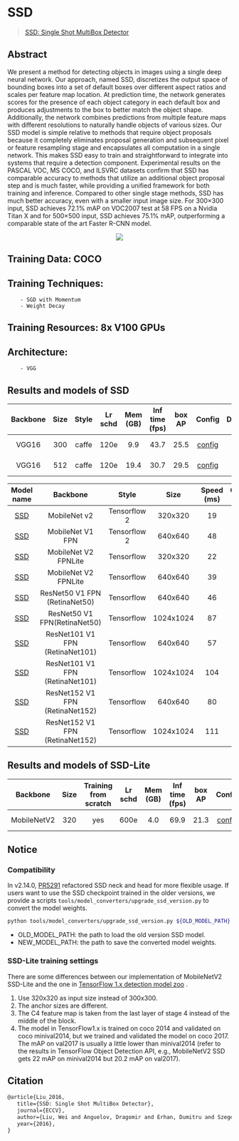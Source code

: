 # SSD

> [SSD: Single Shot MultiBox Detector](https://arxiv.org/abs/1512.02325)

<!-- [ALGORITHM] -->

## Abstract

We present a method for detecting objects in images using a single deep neural network. Our approach, named SSD, discretizes the output space of bounding boxes into a set of default boxes over different aspect ratios and scales per feature map location. At prediction time, the network generates scores for the presence of each object category in each default box and produces adjustments to the box to better match the object shape. Additionally, the network combines predictions from multiple feature maps with different resolutions to naturally handle objects of various sizes. Our SSD model is simple relative to methods that require object proposals because it completely eliminates proposal generation and subsequent pixel or feature resampling stage and encapsulates all computation in a single network. This makes SSD easy to train and straightforward to integrate into systems that require a detection component. Experimental results on the PASCAL VOC, MS COCO, and ILSVRC datasets confirm that SSD has comparable accuracy to methods that utilize an additional object proposal step and is much faster, while providing a unified framework for both training and inference. Compared to other single stage methods, SSD has much better accuracy, even with a smaller input image size. For 300×300 input, SSD achieves 72.1% mAP on VOC2007 test at 58 FPS on a Nvidia Titan X and for 500×500 input, SSD achieves 75.1% mAP, outperforming a comparable state of the art Faster R-CNN model.

<div align=center>
<img src="https://user-images.githubusercontent.com/40661020/143998553-4e12f681-6025-46b4-8410-9e2e1e53a8ec.png"/>
</div>


## Training Data: COCO

## Training Techniques:
        - SGD with Momentum
        - Weight Decay

## Training Resources: 8x V100 GPUs
      
## Architecture:
        - VGG

## Results and models of SSD

| Backbone | Size | Style | Lr schd | Mem (GB) | Inf time (fps) | box AP |           Config           |                                                                                                             Download                                                                                                             |
| :------: | :--: | :---: | :-----: | :------: | :------------: | :----: | :------------------------: | :------------------------------------------------------------------------------------------------------------------------------------------------------------------------------------------------------------------------------: |
|  VGG16   | 300  | caffe |  120e   |   9.9    |      43.7      |  25.5  | [config](./ssd300_coco.py) | [model](https://download.openmmlab.com/mmdetection/v2.0/ssd/ssd300_coco/ssd300_coco_20210803_015428-d231a06e.pth) \| [log](https://download.openmmlab.com/mmdetection/v2.0/ssd/ssd300_coco/ssd300_coco_20210803_015428.log.json) |
|  VGG16   | 512  | caffe |  120e   |   19.4   |      30.7      |  29.5  | [config](./ssd512_coco.py) | [model](https://download.openmmlab.com/mmdetection/v2.0/ssd/ssd512_coco/ssd512_coco_20210803_022849-0a47a1ca.pth) \| [log](https://download.openmmlab.com/mmdetection/v2.0/ssd/ssd512_coco/ssd512_coco_20210803_022849.log.json) |


| Model name     | Backbone      | Style      | Size        | Speed (ms) | COCO mAP | Outputs | Training Resources |
|:---------------:|:--------------------:|:--------------------:|:--------------------------------------------:|:------------------------------------------------------------------------: | :--------: | :----------: | :--------------------: |
[SSD](http://download.tensorflow.org/models/object_detection/tf2/20200711/ssd_mobilenet_v2_320x320_coco17_tpu-8.tar.gz)   |  MobileNet v2| Tensorflow 2 |320x320                            |19         | 20.2           | Boxes | TPU-8 |
[SSD](http://download.tensorflow.org/models/object_detection/tf2/20200711/ssd_mobilenet_v1_fpn_640x640_coco17_tpu-8.tar.gz)|MobileNet V1 FPN | Tensorflow 2 |640x640        | 48        | 29.1           | Boxes | TPU-8|
[SSD](http://download.tensorflow.org/models/object_detection/tf2/20200711/ssd_mobilenet_v2_fpnlite_320x320_coco17_tpu-8.tar.gz)| MobileNet V2 FPNLite | Tensorflow|320x320  | 22         | 22.2           | Boxes |
[SSD](http://download.tensorflow.org/models/object_detection/tf2/20200711/ssd_mobilenet_v2_fpnlite_640x640_coco17_tpu-8.tar.gz) |MobileNet V2 FPNLite | Tensorflow|640x640   | 39         | 28.2           | Boxes |
[SSD](http://download.tensorflow.org/models/object_detection/tf2/20200711/ssd_resnet50_v1_fpn_640x640_coco17_tpu-8.tar.gz) | ResNet50 V1 FPN (RetinaNet50) | Tensorflow|640x640 | 46         | 34.3           | Boxes | 
[SSD](http://download.tensorflow.org/models/object_detection/tf2/20200711/ssd_resnet50_v1_fpn_1024x1024_coco17_tpu-8.tar.gz)| ResNet50 V1 FPN(RetinaNet50) | Tensorflow |1024x1024                       | 87         | 38.3           | Boxes |
[SSD](http://download.tensorflow.org/models/object_detection/tf2/20200711/ssd_resnet101_v1_fpn_640x640_coco17_tpu-8.tar.gz)| ResNet101 V1 FPN (RetinaNet101)| Tensorflow |640x640        | 57         | 35.6           | Boxes
[SSD](http://download.tensorflow.org/models/object_detection/tf2/20200711/ssd_resnet101_v1_fpn_1024x1024_coco17_tpu-8.tar.gz) | ResNet101 V1 FPN (RetinaNet101)|Tensorflow  |1024x1024             | 104        | 39.5           | Boxes |
[SSD](http://download.tensorflow.org/models/object_detection/tf2/20200711/ssd_resnet152_v1_fpn_640x640_coco17_tpu-8.tar.gz)| ResNet152 V1 FPN (RetinaNet152) | Tensorflow |640x640                         | 80         | 35.4           | Boxes |
[SSD](http://download.tensorflow.org/models/object_detection/tf2/20200711/ssd_resnet152_v1_fpn_1024x1024_coco17_tpu-8.tar.gz)  | ResNet152 V1 FPN (RetinaNet152) |Tensorflow|1024x1024| 111        | 39.6           | Boxes |

## Results and models of SSD-Lite

|  Backbone   | Size | Training from scratch | Lr schd | Mem (GB) | Inf time (fps) | box AP |                           Config                           |                                                                                                                                                                 Download                                                                                                                                                                 |
| :---------: | :--: | :-------------------: | :-----: | :------: | :------------: | :----: | :--------------------------------------------------------: | :--------------------------------------------------------------------------------------------------------------------------------------------------------------------------------------------------------------------------------------------------------------------------------------------------------------------------------------: |
| MobileNetV2 | 320  |          yes          |  600e   |   4.0    |      69.9      |  21.3  | [config](./ssdlite_mobilenetv2-scratch_8xb24-600e_coco.py) | [model](https://download.openmmlab.com/mmdetection/v2.0/ssd/ssdlite_mobilenetv2_scratch_600e_coco/ssdlite_mobilenetv2_scratch_600e_coco_20210629_110627-974d9307.pth) \| [log](https://download.openmmlab.com/mmdetection/v2.0/ssd/ssdlite_mobilenetv2_scratch_600e_coco/ssdlite_mobilenetv2_scratch_600e_coco_20210629_110627.log.json) |

## Notice

### Compatibility

In v2.14.0, [PR5291](https://github.com/open-mmlab/mmdetection/pull/5291) refactored SSD neck and head for more
flexible usage. If users want to use the SSD checkpoint trained in the older versions, we provide a scripts
`tools/model_converters/upgrade_ssd_version.py` to convert the model weights.

```bash
python tools/model_converters/upgrade_ssd_version.py ${OLD_MODEL_PATH} ${NEW_MODEL_PATH}

```

- OLD_MODEL_PATH: the path to load the old version SSD model.
- NEW_MODEL_PATH: the path to save the converted model weights.

### SSD-Lite training settings

There are some differences between our implementation of MobileNetV2 SSD-Lite and the one in [TensorFlow 1.x detection model zoo](https://github.com/tensorflow/models/blob/master/research/object_detection/g3doc/tf1_detection_zoo.md) .

1. Use 320x320 as input size instead of 300x300.
2. The anchor sizes are different.
3. The C4 feature map is taken from the last layer of stage 4 instead of the middle of the block.
4. The model in TensorFlow1.x is trained on coco 2014 and validated on coco minival2014, but we trained and validated the model on coco 2017. The mAP on val2017 is usually a little lower than minival2014 (refer to the results in TensorFlow Object Detection API, e.g., MobileNetV2 SSD gets 22 mAP on minival2014 but 20.2 mAP on val2017).

## Citation

```latex
@article{Liu_2016,
   title={SSD: Single Shot MultiBox Detector},
   journal={ECCV},
   author={Liu, Wei and Anguelov, Dragomir and Erhan, Dumitru and Szegedy, Christian and Reed, Scott and Fu, Cheng-Yang and Berg, Alexander C.},
   year={2016},
}
```
